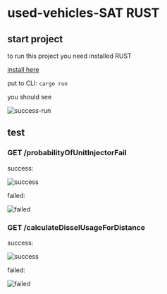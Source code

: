 # used-vehicles-SAT RUST

## start project

to run this project you need installed RUST

[install here](https://www.rust-lang.org/tools/install)

put to CLI: ```cargo run```

you should see 

![success-run](https://img001.prntscr.com/file/img001/0KoRKmq4QoCKjv2wKgGZdQ.png)

## test

### GET /probabilityOfUnitInjectorFail

success:

![success](https://img001.prntscr.com/file/img001/U-wh7qieSJiVO7aPnb__Kw.png)

failed:

![failed](https://img001.prntscr.com/file/img001/GV6xKIxxSl-EOP6wh-oEMA.png)

### GET /calculateDisselUsageForDistance

success:

![success](https://img001.prntscr.com/file/img001/SStB2pw8SECLeY_nX-BOTg.png)

failed:

![failed](https://img001.prntscr.com/file/img001/IPadcq0BRuWmMdDN-8KXHA.png)
